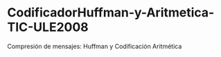 CodificadorHuffman-y-Aritmetica-TIC-ULE2008
===========================================

Compresión de mensajes: Huffman y Codificación Aritmética
